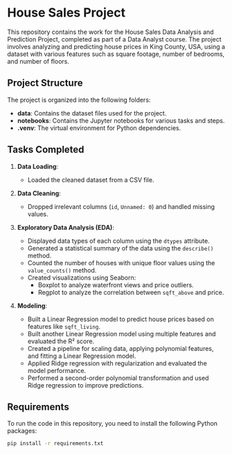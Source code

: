 # House Sales Project

This repository contains the work for the House Sales Data Analysis and Prediction Project, completed as part of a Data Analyst course. The project involves analyzing and predicting house prices in King County, USA, using a dataset with various features such as square footage, number of bedrooms, and number of floors.

## Project Structure

The project is organized into the following folders:

- **data**: Contains the dataset files used for the project.
- **notebooks**: Contains the Jupyter notebooks for various tasks and steps.
- **.venv**: The virtual environment for Python dependencies.

## Tasks Completed

1. **Data Loading**:
   - Loaded the cleaned dataset from a CSV file.
   
2. **Data Cleaning**:
   - Dropped irrelevant columns (`id`, `Unnamed: 0`) and handled missing values.

3. **Exploratory Data Analysis (EDA)**:
   - Displayed data types of each column using the `dtypes` attribute.
   - Generated a statistical summary of the data using the `describe()` method.
   - Counted the number of houses with unique floor values using the `value_counts()` method.
   - Created visualizations using Seaborn:
     - Boxplot to analyze waterfront views and price outliers.
     - Regplot to analyze the correlation between `sqft_above` and price.

4. **Modeling**:
   - Built a Linear Regression model to predict house prices based on features like `sqft_living`.
   - Built another Linear Regression model using multiple features and evaluated the R² score.
   - Created a pipeline for scaling data, applying polynomial features, and fitting a Linear Regression model.
   - Applied Ridge regression with regularization and evaluated the model performance.
   - Performed a second-order polynomial transformation and used Ridge regression to improve predictions.

## Requirements

To run the code in this repository, you need to install the following Python packages:

```bash
pip install -r requirements.txt
